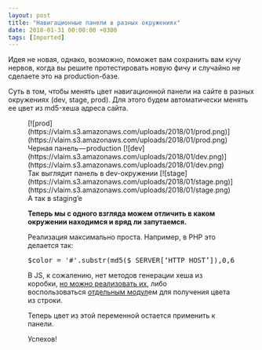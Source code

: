 ```yaml
---
layout: post
title: "Навигационные панели в разных окружениях"
date: 2018-01-31 00:00:00 +0300
tags: [Imported]
---
```


Идея не новая, однако, возможно, поможет вам сохранить вам кучу нервов, когда вы решите протестировать новую фичу и случайно не сделаете это на production-базе.

Суть в том, чтобы менять цвет навигационной панели на сайте в разных окружениях (dev, stage, prod). Для этого будем автоматически менять ее цвет из md5-хеша адреса сайта.

<figure id="b968" class="graf graf--figure graf-after--p">

<div class="aspectRatioPlaceholder is-locked"></div>

<div class="aspectRatioPlaceholder is-locked">[![prod](https://vlaim.s3.amazonaws.com/uploads/2018/01/prod.png)](https://vlaim.s3.amazonaws.com/uploads/2018/01/prod.png) Черная панель — production [![dev](https://vlaim.s3.amazonaws.com/uploads/2018/01/dev.png)](https://vlaim.s3.amazonaws.com/uploads/2018/01/dev.png) Так выглядит панель в dev-окружении  [![stage](https://vlaim.s3.amazonaws.com/uploads/2018/01/stage.png)](https://vlaim.s3.amazonaws.com/uploads/2018/01/stage.png) А так в staging’e

**Теперь мы с одного взгляда можем отличить в каком окружении находимся и вряд ли запутаемся.**

Реализация максимально проста. Например, в PHP это делается так:

<pre id="8e16" class="graf graf--pre graf-after--p">$color = '#'.substr(md5($_SERVER[‘HTTP_HOST’]),0,6);</pre>

В JS, к сожалению, нет методов генерации хеша из коробки, [но можно реализовать их](https://stackoverflow.com/questions/3426404/create-a-hexadecimal-colour-based-on-a-string-with-javascript), либо воспользоваться [отдельным модул](https://www.npmjs.com/package/string-to-color)ем для получения цвета из строки.

Теперь цвет из этой переменной остается применить к панели.

Успехов!

</div>

</figure>